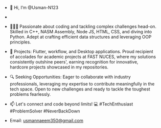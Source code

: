 - 👋 Hi, I’m @Usman-N123
- 
- 👨🏻‍💻 Passionate about coding and tackling complex challenges head-on. Skilled in C++, NASM Assembly, Node JS, HTML, CSS, and diving into Python. Adept at crafting efficient data structures and leveraging OOP principles.

- 🚀 Projects: Flutter, workflow, and Desktop applications. Proud recipient of accolades for academic projects at FAST NUCES, where my solutions consistently outshine peers', earning recognition for innovative, hardcore projects showcased in my repositories.

- 🔍 Seeking Opportunities: Eager to collaborate with industry professionals, leveraging my expertise to contribute meaningfully in the tech space. Open to new challenges and ready to tackle the toughest problems fearlessly.

- 📫 Let's connect and code beyond limits! 💻 #TechEnthusiast #ProblemSolver #NeverBackDown
- Email: usmannaeem350@gmail.com

<!---
Usman-N123/Usman-N123 is a ✨ special ✨ repository because its `README.md` (this file) appears on your GitHub profile.
You can click the Preview link to take a look at your changes.
--->
